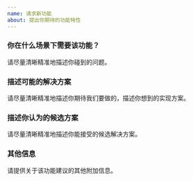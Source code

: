 ```yaml
---
name: 请求新功能
about: 提出你期待的功能特性
---
```


<!--
所有 xmake 相关项目都属于个人开源项目，新特性的支持，取决于作者(ruki)自身的时间安排，即使被采纳，也不能确保一定会立即支持。
提交请求后，您可以耐心等待一段时间，当然，我们也欢迎您直接提交 pull request 来参与代码贡献。

另一种选择是通过公司赞助为项目提供财务支持，也能促使我们有足够的资金和时间去快速完成新特性的开发。不过前提是此特性已经被采纳，因此在赞助前请先联系作者进一步讨论相关特性需求。
-->

### 你在什么场景下需要该功能？

请尽量清晰精准地描述你碰到的问题。

### 描述可能的解决方案

请尽量清晰精准地描述你期待我们要做的，描述你想到的实现方案。

### 描述你认为的候选方案

请尽量清晰精准地描述你能接受的候选解决方案。

### 其他信息

请提供关于该功能建议的其他附加信息。
